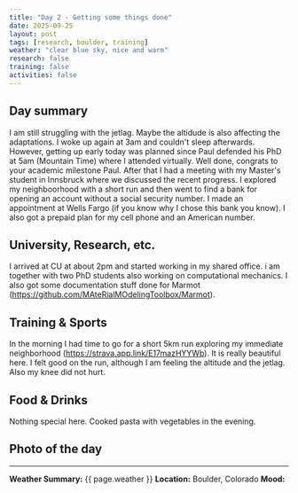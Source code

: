 ```yaml
---
title: "Day 2 - Getting some things done"
date: 2025-09-25
layout: post
tags: [research, boulder, training]
weather: "clear blue sky, nice and warm"
research: false
training: false
activities: false
---
```


## Day summary
I am still struggling with the jetlag. Maybe the altidude is also affecting the adaptations. I woke up again at 3am and couldn't sleep afterwards. However, getting up early today was planned since Paul defended his PhD at 5am (Mountain Time) where I attended virtually. Well done, congrats to your academic milestone Paul. After that I had a meeting with my Master's student in Innsbruck where we discussed the recent progress. I explored my neighboorhood with a short run and then went to find a bank for opening an account without a social security number. I made an appointment at Wells Fargo (if you know why I chose this bank you know). I also got a prepaid plan for my cell phone and an American number.

## University, Research, etc. 
I arrived at CU at about 2pm and started working in my shared office. i am together with two PhD students also working on computational mechanics. 
I also got some documentation stuff done for Marmot (https://github.com/MAteRialMOdelingToolbox/Marmot).  

## Training & Sports
In the morning I had time to go for a short 5km run exploring my immediate neighborhood (https://strava.app.link/E17mazHYYWb). It is really beautiful here. I felt good on the run, although I am feeling the altitude and the jetlag. Also my knee did not hurt.

## Food & Drinks
Nothing special here. Cooked pasta with vegetables in the evening. 

## Photo of the day


---

**Weather Summary:** {{ page.weather }}
**Location:** Boulder, Colorado
**Mood:**
